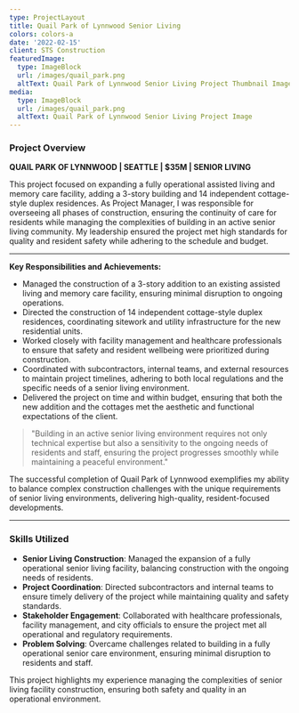 ```yaml
---
type: ProjectLayout
title: Quail Park of Lynnwood Senior Living
colors: colors-a
date: '2022-02-15'
client: STS Construction
featuredImage:
  type: ImageBlock
  url: /images/quail_park.png
  altText: Quail Park of Lynnwood Senior Living Project Thumbnail Image
media:
  type: ImageBlock
  url: /images/quail_park.png
  altText: Quail Park of Lynnwood Senior Living Project Image
---
```


### Project Overview

**QUAIL PARK OF LYNNWOOD | SEATTLE | $35M | SENIOR LIVING**

This project focused on expanding a fully operational assisted living and memory care facility, adding a 3-story building and 14 independent cottage-style duplex residences. As Project Manager, I was responsible for overseeing all phases of construction, ensuring the continuity of care for residents while managing the complexities of building in an active senior living community. My leadership ensured the project met high standards for quality and resident safety while adhering to the schedule and budget.

---

**Key Responsibilities and Achievements:**

- Managed the construction of a 3-story addition to an existing assisted living and memory care facility, ensuring minimal disruption to ongoing operations.
- Directed the construction of 14 independent cottage-style duplex residences, coordinating sitework and utility infrastructure for the new residential units.
- Worked closely with facility management and healthcare professionals to ensure that safety and resident wellbeing were prioritized during construction.
- Coordinated with subcontractors, internal teams, and external resources to maintain project timelines, adhering to both local regulations and the specific needs of a senior living environment.
- Delivered the project on time and within budget, ensuring that both the new addition and the cottages met the aesthetic and functional expectations of the client.

> "Building in an active senior living environment requires not only technical expertise but also a sensitivity to the ongoing needs of residents and staff, ensuring the project progresses smoothly while maintaining a peaceful environment."

The successful completion of Quail Park of Lynnwood exemplifies my ability to balance complex construction challenges with the unique requirements of senior living environments, delivering high-quality, resident-focused developments.

---

### Skills Utilized

- **Senior Living Construction**: Managed the expansion of a fully operational senior living facility, balancing construction with the ongoing needs of residents.
- **Project Coordination**: Directed subcontractors and internal teams to ensure timely delivery of the project while maintaining quality and safety standards.
- **Stakeholder Engagement**: Collaborated with healthcare professionals, facility management, and city officials to ensure the project met all operational and regulatory requirements.
- **Problem Solving**: Overcame challenges related to building in a fully operational senior care environment, ensuring minimal disruption to residents and staff.

This project highlights my experience managing the complexities of senior living facility construction, ensuring both safety and quality in an operational environment.